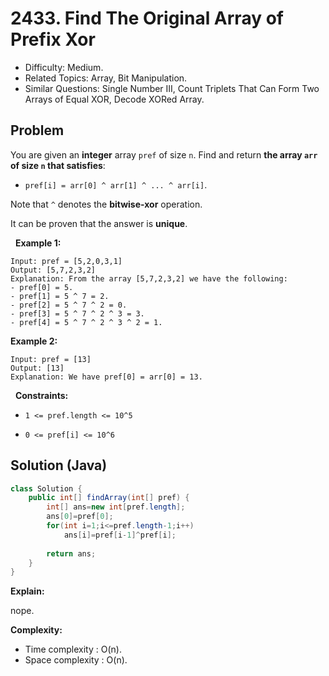 # 2433. Find The Original Array of Prefix Xor

- Difficulty: Medium.
- Related Topics: Array, Bit Manipulation.
- Similar Questions: Single Number III, Count Triplets That Can Form Two Arrays of Equal XOR, Decode XORed Array.

## Problem

You are given an **integer** array ```pref``` of size ```n```. Find and return **the array **```arr```** of size **```n```** that satisfies**:


	
- ```pref[i] = arr[0] ^ arr[1] ^ ... ^ arr[i]```.


Note that ```^``` denotes the **bitwise-xor** operation.

It can be proven that the answer is **unique**.

 
**Example 1:**

```
Input: pref = [5,2,0,3,1]
Output: [5,7,2,3,2]
Explanation: From the array [5,7,2,3,2] we have the following:
- pref[0] = 5.
- pref[1] = 5 ^ 7 = 2.
- pref[2] = 5 ^ 7 ^ 2 = 0.
- pref[3] = 5 ^ 7 ^ 2 ^ 3 = 3.
- pref[4] = 5 ^ 7 ^ 2 ^ 3 ^ 2 = 1.
```

**Example 2:**

```
Input: pref = [13]
Output: [13]
Explanation: We have pref[0] = arr[0] = 13.
```

 
**Constraints:**


	
- ```1 <= pref.length <= 10^5```
	
- ```0 <= pref[i] <= 10^6```



## Solution (Java)

```java
class Solution {
    public int[] findArray(int[] pref) {
        int[] ans=new int[pref.length];
        ans[0]=pref[0];
        for(int i=1;i<=pref.length-1;i++)
            ans[i]=pref[i-1]^pref[i];
        
        return ans;
    }
}
```

**Explain:**

nope.

**Complexity:**

* Time complexity : O(n).
* Space complexity : O(n).
